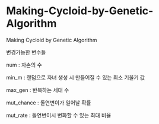 # Making-Cycloid-by-Genetic-Algorithm
Making Cycloid by Genetic Algorithm

변경가능한 변수들

num : 자손의 수

min_m  : 랜덤으로 자녀 생성 시 만들어질 수 있는 최소 기울기 값

max_gen : 반복하는 세대 수

mut_chance : 돌연변이가 일어날 확률

mut_rate : 돌연변이시 변화할 수 있는 최대 비율
